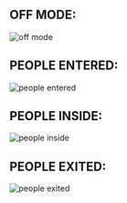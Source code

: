 
## OFF MODE:
![off mode](https://user-images.githubusercontent.com/101783839/164438939-9172c689-0614-46ac-b64f-f2daff0077a5.png)


## PEOPLE ENTERED:
![people entered](https://user-images.githubusercontent.com/101783839/164439374-97e9d9d9-7c2f-4924-b5c3-d3bb86955874.png)

## PEOPLE INSIDE:
![people inside](https://user-images.githubusercontent.com/101783839/164439478-e2e6aafa-6ab9-474c-8166-c85159b64c76.png)

## PEOPLE EXITED:
![people exited](https://user-images.githubusercontent.com/101783839/164439595-8bec081f-011c-493f-bc20-faf0ab9ef1d9.png)



